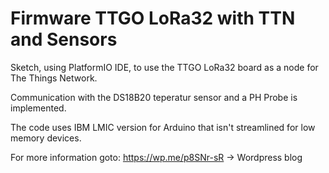 # Firmware TTGO LoRa32 with TTN and Sensors

Sketch, using PlatformIO IDE, to use the TTGO LoRa32 board as a node for The Things Network.

Communication with the DS18B20 teperatur sensor and a PH Probe is implemented.

The code uses IBM LMIC version for Arduino that isn't streamlined for low memory devices.

For more information goto:  https://wp.me/p8SNr-sR  -> Wordpress blog
